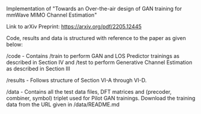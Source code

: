 Implementation of "Towards an Over-the-air design of GAN training for mmWave MIMO Channel Estimation"

Link to arXiv Preprint: https://arxiv.org/pdf/2205.12445

Code, results and data is structured with reference to the paper as given below:

/code - Contains /train to perform GAN and LOS Predictor trainings as described in Section IV and /test to perform Generative Channel Estimation as described in Section III 

/results - Follows structure of Section VI-A through VI-D.

/data - Contains all the test data files, DFT matrices and (precoder, combiner, symbol) triplet used for Pilot GAN trainings. Download the training data from the URL given in /data/README.md

